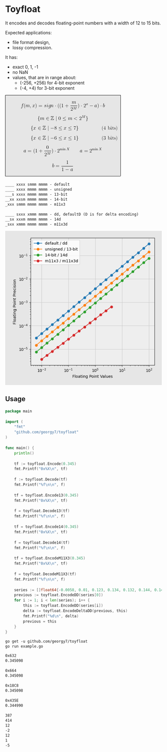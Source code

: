 # Toyfloat

It encodes and decodes floating-point numbers with a width of 12 to 15 bits.

Expected applications:

* file format design,
* lossy compression.

It has:

* exact 0, 1, -1
* no NaN
* values, that are in range about:
  * (-256, +256) for 4-bit exponent
  * (-4, +4) for 3-bit exponent

![Formula](images/formula.png)

```
____ xxxx smmm mmmm - default
____ xxxx mmmm mmmm - unsigned
___s xxxx mmmm mmmm - 13-bit
__xx xxsm mmmm mmmm - 14-bit
_xxx smmm mmmm mmmm - m11x3

____ sxxx xmmm mmmm - dd, defaultD (D is for delta encoding)
__sx xxxm mmmm mmmm - 14d
_sxx xmmm mmmm mmmm - m11x3d
```

![Precision graph](images/comparison.png)

## Usage

```go
package main

import (
	"fmt"
	"github.com/georgy7/toyfloat"
)

func main() {
	println()

	tf := toyfloat.Encode(0.345)
	fmt.Printf("0x%X\n", tf)

	f := toyfloat.Decode(tf)
	fmt.Printf("%f\n\n", f)

	tf = toyfloat.Encode13(0.345)
	fmt.Printf("0x%X\n", tf)

	f = toyfloat.Decode13(tf)
	fmt.Printf("%f\n\n", f)

	tf = toyfloat.Encode14(0.345)
	fmt.Printf("0x%X\n", tf)

	f = toyfloat.Decode14(tf)
	fmt.Printf("%f\n\n", f)

	tf = toyfloat.EncodeM11X3(0.345)
	fmt.Printf("0x%X\n", tf)

	f = toyfloat.DecodeM11X3(tf)
	fmt.Printf("%f\n\n", f)

	series := []float64{-0.0058, 0.01, 0.123, 0.134, 0.132, 0.144, 0.145, 0.140}
	previous := toyfloat.EncodeDD(series[0])
	for i := 1; i < len(series); i++ {
		this := toyfloat.EncodeDD(series[i])
		delta := toyfloat.EncodeDeltaDD(previous, this)
		fmt.Printf("%d\n", delta)
		previous = this
	}
}
```

```shell
go get -u github.com/georgy7/toyfloat
go run example.go
```

```
0x632
0.345098

0x664
0.345098

0x18C8
0.345098

0x435E
0.344990

387
414
12
-2
12
1
-5
```
